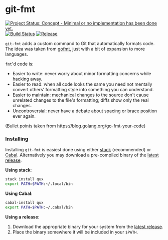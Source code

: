 # git-fmt

[![Project Status: Concept - Minimal or no implementation has been done yet.](http://www.repostatus.org/badges/1.0.0/concept.svg)](http://www.repostatus.org/#concept)
[![Build Status](https://travis-ci.org/hjwylde/git-fmt.svg?branch=master)](https://travis-ci.org/hjwylde/git-fmt)
[![Release](https://img.shields.io/github/release/hjwylde/git-fmt.svg)](https://github.com/hjwylde/git-fmt/releases/latest)

`git-fmt` adds a custom command to Git that automatically formats code.
The idea was taken from [gofmt](https://golang.org/cmd/gofmt/), just with a bit of expansion to more
    languages.

`fmt`'d code is:

* Easier to write: never worry about minor formatting concerns while hacking away.
* Easier to read: when all code looks the same you need not mentally convert others' formatting
  style into something you can understand.
* Easier to maintain: mechanical changes to the source don't cause unrelated changes to the file's
  formatting; diffs show only the real changes.
* Uncontroversial: never have a debate about spacing or brace position ever again.

(Bullet points taken from https://blog.golang.org/go-fmt-your-code)

### Installing

Installing `git-fmt` is easiest done using either
    [stack](https://github.com/commercialhaskell/stack) (recommended) or
    [Cabal](https://github.com/haskell/cabal).
Alternatively you may download a pre-compiled binary of the
    [latest release](https://github.com/hjwylde/git-fmt/releases/latest).

**Using stack**:

```bash
stack install qux
export PATH=$PATH:~/.local/bin
```

**Using Cabal**:

```bash
cabal-install qux
export PATH=$PATH:~/.cabal/bin
```

**Using a release**:

1. Download the appropriate binary for your system from the [latest release](https://github.com/hjwylde/git-fmt/releases/latest).
2. Place the binary somewhere it will be included in your `$PATH`.

